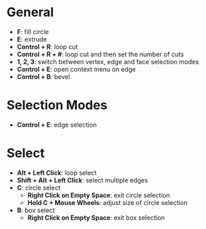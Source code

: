 # General

- **F**: fill circle
- **E**: extrude
- **Control + R**: loop cut
- **Control + R + #**: loop cut and then set the number of cuts
- **1, 2, 3**: switch between vertex, edge and face selection modes
- **Control + E**: open context menu on edge
- **Control + B**: bevel

# Selection Modes

- **Control + E**: edge selection

# Select

- **Alt + Left Click**: loop select
- **Shift + Alt + Left Click**: select multiple edges
- **C**: circle select
  - **Right Click on Empty Space**: exit circle selection
  - **Hold C + Mouse Wheels**: adjust size of circle selection
- **B**: box select
  - **Right Click on Empty Space**: exit box selection
